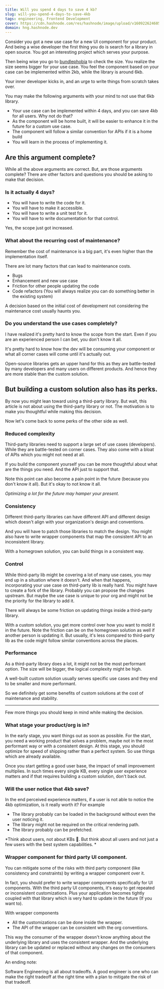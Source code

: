 ```yaml
---
title: Will you spend 4 days to save 4 kb?
slug: will-you-spend-4-days-to-save-4kb
tags: engineering, Frontend Development
cover: https://cdn.hashnode.com/res/hashnode/image/upload/v1609226246059/RfZ24rck3.webp
domain: hng.hashnode.dev
---
```


Consider you got a new use case for a new UI component for your product. And being a wise developer the first thing you do is search for a library in open source. You got an interesting project which serves your purpose.

Then being wise you go to  [bundlephobia](https://bundlephobia.com/) to check the size. You realize the size seems bigger for your use case. You feel the component based on your case can be implemented within 2kb, while the library is around 6kb.

Your inner developer kicks in, and an urge to write things from scratch takes over.

You may make the following arguments with your mind to not use that 6kb library.
- Your use case can be implemented within 4 days, and you can save 4kb for all users. Why not do that?
- As the component will be home built, it will be easier to enhance it in the future for a custom use case.
- The component will follow a similar convention for APIs if it is a home build
- You will learn in the process of implementing it.

## Are this argument complete?

While all the above arguments are correct. But, are those arguments complete? There are other factors and questions you should be asking to make that decision.

### Is it actually 4 days?
- You will have to write the code for it.
- You will have to make it accessible.
- You will have to write a unit test for it.
- You will have to write documentation for that control.

Yes, the scope just got increased.

### What about the recurring cost of maintenance?

Remember the cost of maintenance is a big part, it's even higher than the implementation itself.

There are lot many factors that can lead to maintenance costs.

- Bugs
- Enhancement and new use case
- Friction for other people updating the code
- Code refactors (You will always realize you can do something better in the existing system)
 
A decision based on the initial cost of development not considering the maintenance cost usually haunts you.

### Do you understand the use cases completely?

I have realized it's pretty hard to know the scope from the start. Even if you are an experienced person I can bet, you don't know it all. 

It's pretty hard to know how the dev will be consuming your component or what all corner cases will come until it's actually out.

Open-source libraries gets an upper hand for this as they are battle-tested by many developers and many users on different products.  And hence they are more stable than the custom solution.

## But building a custom solution also has its perks.

By now you might lean toward using a third-party library. But wait, this article is not about using the third-party library or not. The motivation is to make you thoughtful while making this decision.

Now let's come back to some perks of the other side as well. 

### Reduced complexity

Third-party libraries need to support a large set of use cases (developers). While they are battle-tested on corner cases. They also come with a bloat of APIs which you might not need at all.

If you build the component yourself you can be more thoughtful about what are the things you need. And the API just to support that. 

Note this point can also become a pain point in the future (because you don't know it all). But it's okay to not know it all. 

*Optimizing a lot for the future may hamper your present.*

### Consistency

Different third-party libraries can have different API and different design which doesn't align with your organization's design and conventions. 

And you will have to patch those libraries to match the design. You might also have to write wrapper components that map the consistent API to an inconsistent library.

With a homegrown solution, you can build things in a consistent way.

### Control

While third-party lib might be covering a lot of many use cases, you may end up in a situation where it doesn't. And when that happens, incorporating your use case on third-party lib is really hard. You might have to create a fork of the library.
Probably you can propose the changes upstream. But maybe the use case is unique to your org and might not be the priority for the library to add it.

There will always be some friction on updating things inside a third-party library.

With a custom solution, you get more control over how you want to mold it in the future. Note the friction can be on the homegrown solution as well if another person is updating it. But usually, it's less compared to third-party lib as the code might follow similar conventions across the places.

### Performance

As a third-party library does a lot, it might not be the most performant option. The size will be bigger, the logical complexity might be high.

A well-built custom solution usually serves specific use cases and they end to be smaller and more performant.

So we definitely get some benefits of custom solutions at the cost of maintenance and stability.  

------------------------------------

Few more things you should keep in mind while making the decision.

### What stage your product/org is in?

In the early stage, you want things out as soon as possible. For the start, you need a working product that solves a problem, maybe not in the most performant way or with a consistent design. At this stage, you should optimize for speed of shipping rather than a perfect system. So use things which are already available. 

Once you start getting a good user base, the impact of small improvement multiplies. In such times every single KB, every single user experience matters and if that requires building a custom solution, don't back out.

### Will the user notice that 4kb save?

In the end perceived experience matters, if a user is not able to notice the 4kb optimization, is it really worth it?
For example
- The library probably can be loaded in the background without even the user noticing it.
- The library might not be required on the critical rendering path.
- The library probably can be prefetched.

*Think about users, not about KBs 🙂. But think about all users and not just a few users with the best system capabilities. *

### Wrapper component for third party UI component.
You can mitigate some of the risks with third party component (like consistency and constraints) by writing a wrapper component over it.

In fact, you should prefer to write wrapper components specifically for UI components. With the third party UI components, it's easy to get repeated or inconsistent customizations. Plus your application becomes tightly coupled with that library which is very hard to update in the future (If you want to).

With wrapper components
- All the customizations can be done inside the wrapper.
- The API of the wrapper can be consistent with the org conventions.

This way the consumer of the wrapper doesn't know anything about the underlying library and uses the consistent wrapper. And the underlying library can be updated or replaced without any changes on the consumers of that component.

An ending note:
> 
Software Engineering is all about tradeoffs. A good engineer is one who can make the right tradeoff at the right time with a plan to mitigate the risk of that tradeoff.
